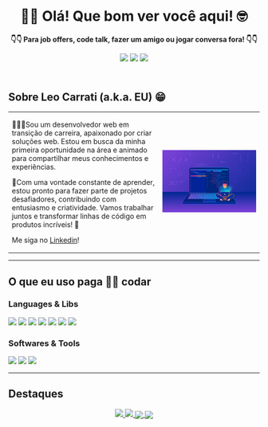 <header>
    <h1 align="center">👋🏻 Olá! Que bom ver você aqui! 🤓</h1>
    <div align="center">
        <p><b>👇👇 Para job offers, code talk, fazer um amigo ou jogar conversa fora! 👇👇</b></p>
       <a href="mailto:carrati3@gmail.com"><img src="https://img.shields.io/badge/Gmail-D14836?style=for-the-badge&logo=gmail&logoColor=white" /></a>
       <a href=https://www.linkedin.com/in/leonardo-carrati"><img src="https://img.shields.io/badge/LinkedIn-0077B5?style=for-the-badge&logo=linkedin&logoColor=white" /></a>
       <a href="#"><img src="https://img.shields.io/badge/Portfolio-ffca28?style=for-the-badge&logo=About.me&logoColor=black" /></a>
<!--        <a href="https://console.blog.br"><img src="https://img.shields.io/badge/Console.Blog-E4405F?style=for-the-badge&logo=blogger&logoColor=white" /></a> -->
    </div>
</header>
<main>
    <table>
        <tr>
            <h2>Sobre Leo Carrati (a.k.a. EU) 😁</h2>
        </tr>
        <tr>
            <td width="60%">
                <p>
                      
🧑🏻‍💻Sou um desenvolvedor web em transição de carreira, apaixonado por criar soluções web. Estou em busca da minha primeira oportunidade na área e animado para compartilhar meus conhecimentos e experiências. 
</p>
<p>
🌱Com uma vontade constante de aprender, estou pronto para fazer parte de projetos desafiadores, contribuindo com entusiasmo e criatividade. Vamos trabalhar juntos e transformar linhas de código em produtos incríveis! 🤯
</p>
<p>
Me siga no <a href="https://www.linkedin.com/in/leonardo-carrati">Linkedin</a>!
                </p>
<!--                 and check my <a href="https://console.blog.br">Blog</a> -->
            </td>
            <td align="center">
                <img src="mood.jpg" alt="ilustracao" width="300em">
            </td>
        </tr>
     </table>
     <hr />
     <h2>O que eu uso paga ✍🏻 codar </h2>
     <div>
         <h3>Languages & Libs</h3>         
         <img src="https://img.shields.io/badge/React-20232A?style=for-the-badge&logo=react&logoColor=61DAFB" />
         <img src="https://img.shields.io/badge/TypeScript-fff?style=for-the-badge&logo=typescript&logoColor=2f72bc"  />
         <img src="https://img.shields.io/badge/Node.js-000?style=for-the-badge&logo=node.js&logoColor=339933" />
         <img src="https://img.shields.io/badge/SQL-000?style=for-the-badge&logo=postgresql&logoColor=4169E1" />
         <img src="https://img.shields.io/badge/Javascript-ffca28?style=for-the-badge&logo=javascript&logoColor=black" />
         <img src="https://img.shields.io/badge/CSS3-007ACC?style=for-the-badge&logo=css3&logoColor=white" />
         <img src="https://img.shields.io/badge/HTML5-20232A?style=for-the-badge&logo=html5&logoColor=dc143c" />
     </div>
     <div>
         <h3>Softwares & Tools</h3>
         <img src="https://img.shields.io/badge/Visual_Studio_Code-0078D4?style=for-the-badge&logo=visual%20studio%20code&logoColor=white" />
         <img src="https://img.shields.io/badge/GIT-E44C30?style=for-the-badge&logo=git&logoColor=white" />
         <img src="https://img.shields.io/badge/Valentina_Studio-000?style=for-the-badge&logo=singlestore&logoColor=4169E1" />
     </div>
</main>
<hr />
<footer>
    <h2>Destaques</h2>
    <div align="center">
        <a href="https://github.com/lcarrati">
            <img height="180em" src="https://github-readme-stats.vercel.app/api?username=lcarrati&theme=monokai&count_private=true&show_icons=true)">
            <img height="180em" src="https://github-readme-stats.vercel.app/api/top-langs/?username=lcarrati&layout=compact&theme=monokai">
        </a>
        <a href="https://github.com/LCarrati/labeddit-frontend">
            <img align="center" src="https://github-readme-stats.vercel.app/api/pin/?username=LCarrati&repo=labeddit-frontend&theme=monokai" />
        </a>
        <a href="https://github.com/LCarrati/labeddit-backend">
            <img align="center" src="https://github-readme-stats.vercel.app/api/pin/?username=LCarrati&repo=labeddit-backend&theme=monokai" />
        </a>
    </div>
</footer>
